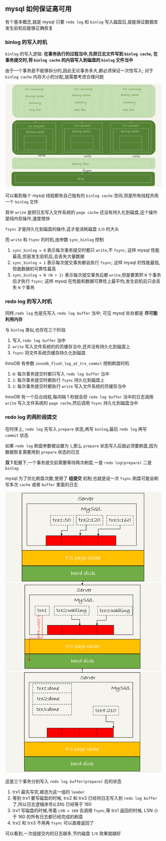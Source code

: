 ## mysql 如何保证高可用

有个基本概念,就是 mysql 只要 `redo log` 和 `binlog` 写入磁盘后,就能保证数据库发生宕机后能够正确恢复

### binlog 的写入时机

`binlog` 的写入逻辑: **在事务执行的过程当中,先把日志文件写到 `binlog cache`, 在事务提交时,将 `binlog cache` 的内容写入到磁盘的 `binlog` 文件当中**

由于一个事务是不能够拆分的,因此无论事务多大,都必须保证一次性写入; 对于 `binlog cache` 内存大小的分配,就需要考虑合理问题

![](./pic/Snipaste_2023-05-17_21-34-30.png)

可以看到每个 mysql 线程都有自己独有的 `binlog cache` 空间,但是所有线程共用一个 `binlog` 文件

其中 `write` 是把日志写入文件系统的 `page cache` 还没有持久化到磁盘,这个操作是纯内存操作,速度很快

`fsync` 才是持久化到磁盘的操作,这才是消耗磁盘 `I/O` 的大头

而 `write` 和 `fsync` 的时机,由参数 `sync_binlog` 控制

1. `sync_binlog = 0` 表示每次事务提交时都只 `write`,不 `fsync`; 这样 mysql 性能最高,但是发生宕机后,会丢失大量数据
2. `sync_binlog = 1` 表示每次提交事务都会执行 `fsync`; 这样 mysql 的性能最低,但是数据的可靠性最高
3. `sync_binlog = N (N > 1)` 表示每次提交事务后都 `write`,但是要累积 `N` 个事务后才执行 `fsync`; 这样 mysql 在性能和数据可靠性上最平均,发生宕机后只会丢失 `N` 个事务

### redo log 的写入时机

同样,`redo log` 也是先写入 `redo log buffer` 当中; 可见 mysql 处处都是 **尽可能利用内存**

与 `binlog` 类似,也存在三个阶段

1. 写入 `redo log buffer` 当中
2. `write` 写入文件系统的的页缓存当中,还并没有持久化到磁盘上
3. `fsync` 将文件系统页缓存持久化到磁盘

InnoDB 有参数 `innodb_flush_log_at_trx_commit` 控制刷盘时机

1. `0`: 每次事务提交时都只写入 `redo log buffer` 当中
2. `1`: 每次事务提交时都执行 `fsync` 持久化到磁盘上
3. `2`: 每次事务提交时都执行 `write` 写入文件系统的页缓存当中

InnoDB 有一个后台线程,每间隔 1 秒就会将 `redo log buffer` 当中的日志调用 `write` 写入文件系统的 `page cache`,然后调用 `fsync` 持久化到磁盘当中

### redo log 的两阶段提交

在时序上, `redo log` 先写入 `prepare` 状态,再写 `binlog`,最后 `redo log` 再写 `commit` 状态

如果 `redo log` 刷盘参数被设置为 `1`,那么 `prepare` 状态写入后就必须要刷盘,因为数据恢复需要用到 `prepare` 状态的日志

**双 1** 配置下,一个事务提交前需要等待两次刷盘,一是 `redo log(prepare)` 二是 `binlog`

mysql 为了优化刷盘次数,使用了 **组提交** 机制,也就是说一次 `fsync` 刷盘可能会刷写多次 `cache` 或者 `buffer` 里面的日志

![1](./pic/Snipaste_2023-05-17_21-54-09.png)
![2](./pic/Snipaste_2023-05-17_21-54-16.png)
![3](./pic/Snipaste_2023-05-17_21-54-23.png)

这是三个事务分别写入 `redo log buffer(prepare)` 后的状态

1. trx1 最先写完,被选为这一组的 `leader`
2. 等到 trx1 要写磁盘的时候, trx2 和 trx3 已经将日志写入到 `redo log buffer` 了,所以日志逻辑序号(LSN) 已经等于 160
3. trx1 写磁盘的时候,带着 `LSN = 160` 去调用 `fsync`,等 trx1 返回的时候, LSN 小于 160 的所有日志都已经完成的刷盘
4. trx2 和 trx3 不用再 `fsync` 可以直接返回了

可以看到,一次组提交内的日志越多,节约磁盘 `I/O` 效果就越好       